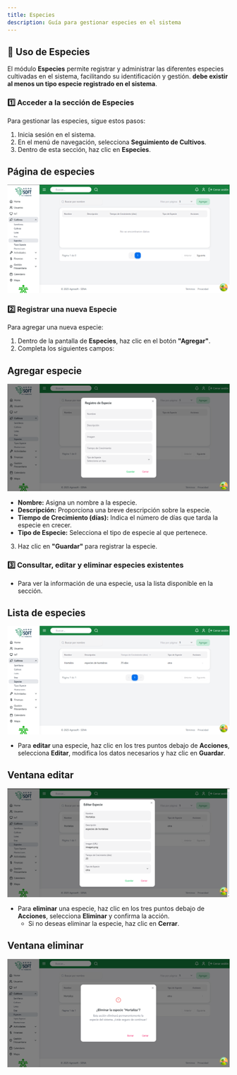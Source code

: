 ```yaml
---
title: Especies
description: Guía para gestionar especies en el sistema
---
```


## 🌿 Uso de Especies

El módulo **Especies** permite registrar y administrar las diferentes especies cultivadas en el sistema, facilitando su identificación y gestión. **debe existir al menos un tipo especie registrado en el sistema**.

### 1️⃣ **Acceder a la sección de Especies**
Para gestionar las especies, sigue estos pasos:
1. Inicia sesión en el sistema.
2. En el menú de navegación, selecciona **Seguimiento de Cultivos**.
3. Dentro de esta sección, haz clic en **Especies**.

## Página de especies
![Captura de pantalla especies](../../../../public/especies.png)

### 2️⃣ **Registrar una nueva Especie**
Para agregar una nueva especie:
1. Dentro de la pantalla de **Especies**, haz clic en el botón **"Agregar"**.
2. Completa los siguientes campos:
## Agregar especie
![Captura de pantalla agregar especie](../../../../public/agregarEspecie.png)
   - **Nombre:** Asigna un nombre a la especie.
   - **Descripción:** Proporciona una breve descripción sobre la especie.
   - **Tiempo de Crecimiento (días):** Indica el número de días que tarda la especie en crecer.
   - **Tipo de Especie:** Selecciona el tipo de especie al que pertenece.
3. Haz clic en **"Guardar"** para registrar la especie.

### 3️⃣ **Consultar, editar y eliminar especies existentes**
- Para ver la información de una especie, usa la lista disponible en la sección.
## Lista de especies
![Captura de pantalla](../../../../public/listaespecies.png)
- Para **editar** una especie, haz clic en los tres puntos debajo de **Acciones**, selecciona **Editar**, modifica los datos necesarios y haz clic en **Guardar**.
## Ventana editar
![Captura de pantalla](../../../../public/editarespecie.png)
- Para **eliminar** una especie, haz clic en los tres puntos debajo de **Acciones**, selecciona **Eliminar** y confirma la acción. 
   - Si no deseas eliminar la especie, haz clic en **Cerrar**.
## Ventana eliminar
![Captura de pantalla](../../../../public/eliminarespecie.png)
